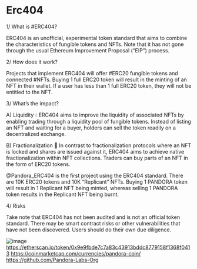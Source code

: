 # Erc404
1/ What is #ERC404?

ERC404 is an unofficial, experimental token standard that aims to combine the characteristics of fungible tokens and NFTs. Note that it has not gone through the usual Ethereum Improvement Proposal (“EIP”) process.

2/ How does it work?

Projects that implement ERC404 will offer #ERC20 fungible tokens and connected #NFTs. Buying 1 full ERC20 token will result in the minting of an NFT in their wallet. If a user has less than 1 full ERC20 token, they will not be entitled to the NFT.

3/ What’s the impact?

A) Liquidity 💧
ERC404 aims to improve the liquidity of associated NFTs by enabling trading through a liquidity pool of fungible tokens. Instead of listing an NFT and waiting for a buyer, holders can sell the token readily on a decentralized exchange.

B) Fractionalization 🧩
In contrast to fractionalization protocols where an NFT is locked and shares are issued against it, ERC404 aims to achieve native fractionalization within NFT collections. Traders can buy parts of an NFT in the form of ERC20 tokens.

@Pandora_ERC404
is the first project using the ERC404 standard. There are 10K ERC20 tokens and 10K “Replicant” NFTs. Buying 1 PANDORA token will result in 1 Replicant NFT being minted, whereas selling 1 PANDORA token results in the Replicant NFT being burnt.

4/ Risks

Take note that ERC404 has not been audited and is not an official token standard. There may be smart contract risks or other vulnerabilities that have not been discovered. Users should do their own due diligence.


![image](https://github.com/itachi2003/Erc404/assets/70573427/e0c3982e-91ec-4f03-8ef3-703007f7d0db)
https://etherscan.io/token/0x9e9fbde7c7a83c43913bddc8779158f1368f0413
https://coinmarketcap.com/currencies/pandora-coin/
https://github.com/Pandora-Labs-Org
